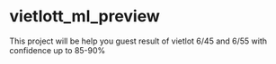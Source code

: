 # vietlott_ml_preview
This project will be help you guest result of vietlot 6/45 and 6/55 with confidence up to 85-90%
